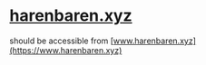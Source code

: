 # [harenbaren.xyz](https://www.harenbaren.xyz)
should be accessible from [www.harenbaren.xyz](https://www.harenbaren.xyz)